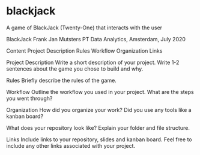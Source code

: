 # blackjack
A game of BlackJack (Twenty-One) that interacts with the user

BlackJack
Frank Jan Mutsters
PT Data Analytics, Amsterdam, July 2020

Content
Project Description
Rules
Workflow
Organization
Links

Project Description
Write a short description of your project. Write 1-2 sentences about the game you chose to build and why.

Rules
Briefly describe the rules of the game.

Workflow
Outline the workflow you used in your project. What are the steps you went through?

Organization
How did you organize your work? Did you use any tools like a kanban board?

What does your repository look like? Explain your folder and file structure.

Links
Include links to your repository, slides and kanban board. Feel free to include any other links associated with your project.
